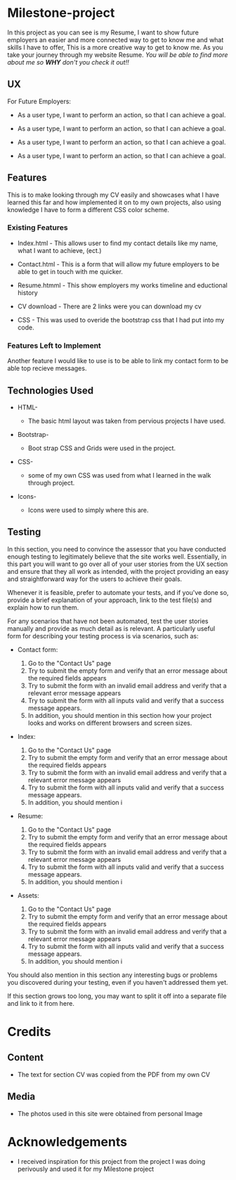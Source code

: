 # Milestone-project

In this project as you can see is my Resume, I want to show future employers an easier and more connected
way to get to know me and what skills I have to offer, This is a more creative way to get to know me. As
you take your journey through my website Resume. _You will be able to find more about me so **WHY** don't you
check it out!!_ 

## UX
For Future Employers:

* As a user type, I want to perform an action, so that I can achieve a goal.

* As a user type, I want to perform an action, so that I can achieve a goal.

* As a user type, I want to perform an action, so that I can achieve a goal.

* As a user type, I want to perform an action, so that I can achieve a goal.

## Features

This is to make looking through my CV easily and showcases what I have learned this far and how 
implemented it on to my own projects, also using knowledge I have to form a different CSS color scheme.

### Existing Features

* Index.html - This allows user to find my contact details like my name, what I want to achieve, (ect.)

* Contact.html - This is a form that will allow my future employers to be able to get in touch with me quicker.

* Resume.htmml - This show employers my works timeline and eductional history

* CV download - There are 2 links were you can download my cv 

* CSS - This was used to overide the bootstrap css that I had put into my code.

### Features Left to Implement
Another feature I would like to use is to be able to link my contact form to be able top recieve messages.

## Technologies Used

* HTML-
   * The basic html layout was taken from pervious projects I have used.

* Bootstrap-
   * Boot strap CSS and Grids were used in the project.

* CSS-
   * some of my own CSS was used from what I learned in the walk through project.

* Icons-
    * Icons were used to simply where this are.

## Testing
In this section, you need to convince the assessor that you have conducted enough testing to legitimately believe that the site works well. Essentially, in this part you will want to go over all of your user stories from the UX section and ensure that they all work as intended, with the project providing an easy and straightforward way for the users to achieve their goals.

Whenever it is feasible, prefer to automate your tests, and if you've done so, provide a brief explanation of your approach, link to the test file(s) and explain how to run them.

For any scenarios that have not been automated, test the user stories manually and provide as much detail as is relevant. A particularly useful form for describing your testing process is via scenarios, such as:

* Contact form:
   1. Go to the "Contact Us" page
   2. Try to submit the empty form and verify that an error message about the required fields appears
   3. Try to submit the form with an invalid email address and verify that a relevant error message appears
   4. Try to submit the form with all inputs valid and verify that a success message appears.
   5. In addition, you should mention in this section how your project looks and works on different browsers and screen sizes.

* Index:
   1. Go to the "Contact Us" page
   2. Try to submit the empty form and verify that an error message about the required fields appears
   3. Try to submit the form with an invalid email address and verify that a relevant error message appears
   4. Try to submit the form with all inputs valid and verify that a success message appears.
   5. In addition, you should mention i

* Resume:
   1. Go to the "Contact Us" page
   2. Try to submit the empty form and verify that an error message about the required fields appears
   3. Try to submit the form with an invalid email address and verify that a relevant error message appears
   4. Try to submit the form with all inputs valid and verify that a success message appears.
   5. In addition, you should mention i

* Assets:
   1. Go to the "Contact Us" page
   2. Try to submit the empty form and verify that an error message about the required fields appears
   3. Try to submit the form with an invalid email address and verify that a relevant error message appears
   4. Try to submit the form with all inputs valid and verify that a success message appears.
   5. In addition, you should mention i   

You should also mention in this section any interesting bugs or problems you discovered during your testing, even if you haven't addressed them yet.

If this section grows too long, you may want to split it off into a separate file and link to it from here.

# Credits

## Content
   
   * The text for section CV was copied from the PDF from my own CV

## Media
   
   * The photos used in this site were obtained from personal Image
# Acknowledgements
   
   * I received inspiration for this project from the project I was doing perivously and used it for my Milestone project